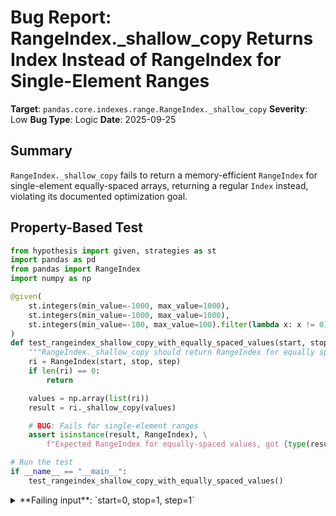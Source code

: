 # Bug Report: RangeIndex._shallow_copy Returns Index Instead of RangeIndex for Single-Element Ranges

**Target**: `pandas.core.indexes.range.RangeIndex._shallow_copy`
**Severity**: Low
**Bug Type**: Logic
**Date**: 2025-09-25

## Summary

`RangeIndex._shallow_copy` fails to return a memory-efficient `RangeIndex` for single-element equally-spaced arrays, returning a regular `Index` instead, violating its documented optimization goal.

## Property-Based Test

```python
from hypothesis import given, strategies as st
import pandas as pd
from pandas import RangeIndex
import numpy as np

@given(
    st.integers(min_value=-1000, max_value=1000),
    st.integers(min_value=-1000, max_value=1000),
    st.integers(min_value=-100, max_value=100).filter(lambda x: x != 0)
)
def test_rangeindex_shallow_copy_with_equally_spaced_values(start, stop, step):
    """RangeIndex._shallow_copy should return RangeIndex for equally spaced values."""
    ri = RangeIndex(start, stop, step)
    if len(ri) == 0:
        return

    values = np.array(list(ri))
    result = ri._shallow_copy(values)

    # BUG: Fails for single-element ranges
    assert isinstance(result, RangeIndex), \
        f"Expected RangeIndex for equally-spaced values, got {type(result)}"

# Run the test
if __name__ == "__main__":
    test_rangeindex_shallow_copy_with_equally_spaced_values()
```

<details>

<summary>
**Failing input**: `start=0, stop=1, step=1`
</summary>
```
============================= test session starts ==============================
platform linux -- Python 3.13.2, pytest-8.4.1, pluggy-1.5.0 -- /home/npc/miniconda/bin/python3
cachedir: .pytest_cache
hypothesis profile 'default'
rootdir: /home/npc/pbt/agentic-pbt/worker_/22
plugins: anyio-4.9.0, hypothesis-6.139.1, asyncio-1.2.0, langsmith-0.4.29
asyncio: mode=Mode.STRICT, debug=False, asyncio_default_fixture_loop_scope=None, asyncio_default_test_loop_scope=function
collecting ... collected 1 item

hypo.py::test_rangeindex_shallow_copy_with_equally_spaced_values FAILED  [100%]

=================================== FAILURES ===================================
___________ test_rangeindex_shallow_copy_with_equally_spaced_values ____________

    @given(
>       st.integers(min_value=-1000, max_value=1000),
                   ^^^
        st.integers(min_value=-1000, max_value=1000),
        st.integers(min_value=-100, max_value=100).filter(lambda x: x != 0)
    )

hypo.py:7:
_ _ _ _ _ _ _ _ _ _ _ _ _ _ _ _ _ _ _ _ _ _ _ _ _ _ _ _ _ _ _ _ _ _ _ _ _ _ _ _

start = 0, stop = 1, step = 1

    @given(
        st.integers(min_value=-1000, max_value=1000),
        st.integers(min_value=-1000, max_value=1000),
        st.integers(min_value=-100, max_value=100).filter(lambda x: x != 0)
    )
    def test_rangeindex_shallow_copy_with_equally_spaced_values(start, stop, step):
        """RangeIndex._shallow_copy should return RangeIndex for equally spaced values."""
        ri = RangeIndex(start, stop, step)
        if len(ri) == 0:
            return

        values = np.array(list(ri))
        result = ri._shallow_copy(values)

        # BUG: Fails for single-element ranges
>       assert isinstance(result, RangeIndex), \
            f"Expected RangeIndex for equally-spaced values, got {type(result)}"
E       AssertionError: Expected RangeIndex for equally-spaced values, got <class 'pandas.core.indexes.base.Index'>
E       assert False
E        +  where False = isinstance(Index([0], dtype='int64'), RangeIndex)
E       Falsifying example: test_rangeindex_shallow_copy_with_equally_spaced_values(
E           start=0,
E           stop=1,
E           step=1,
E       )
E       Explanation:
E           These lines were always and only run by failing examples:
E               /home/npc/miniconda/lib/python3.13/site-packages/pandas/core/indexes/base.py:667
E               /home/npc/miniconda/lib/python3.13/site-packages/pandas/core/indexes/base.py:1354
E               /home/npc/miniconda/lib/python3.13/site-packages/pandas/core/indexes/range.py:481

hypo.py:21: AssertionError
=========================== short test summary info ============================
FAILED hypo.py::test_rangeindex_shallow_copy_with_equally_spaced_values - Ass...
============================== 1 failed in 0.51s ===============================
```
</details>

## Reproducing the Bug

```python
import pandas as pd
from pandas import RangeIndex
import numpy as np

ri = RangeIndex(0, 1, 1)
values = np.array([0])

result = ri._shallow_copy(values)

print(f"Input values: {values}")
print(f"Result type: {type(result).__name__}")
print(f"Expected: RangeIndex (for equally-spaced values)")
print(f"Actual: {type(result).__name__}")
print(f"Is RangeIndex: {isinstance(result, RangeIndex)}")
```

<details>

<summary>
Output shows Index returned instead of RangeIndex
</summary>
```
Input values: [0]
Result type: Index
Expected: RangeIndex (for equally-spaced values)
Actual: Index
Is RangeIndex: False
```
</details>

## Why This Is A Bug

1. **Violates documented intent**: The code comment at lines 473-474 in `pandas/core/indexes/range.py` explicitly states:
   > "GH 46675 & 43885: If values is equally spaced, return a more memory-compact RangeIndex instead of Index with 64-bit dtype"

   A single-element array is mathematically equally-spaced (trivially so, as there are no consecutive pairs to have differing deltas).

2. **Inconsistent behavior**: The method correctly returns `RangeIndex` for arrays with 2+ equally-spaced elements but fails for single-element arrays, creating an unnecessary edge case.

3. **Memory inefficiency**: Returns a full `Index` object that stores all values in memory instead of the more compact `RangeIndex` that only stores start/stop/step parameters.

4. **Root cause**: The `unique_deltas` function (imported from `pandas._libs.algos`) returns an empty array for single-element inputs since it computes differences between consecutive elements. For a single element, there are no consecutive pairs, resulting in `len(unique_diffs) == 0` instead of the expected `1`, causing the optimization check to fail.

## Relevant Context

The `unique_deltas` function behavior:
- For empty arrays: returns empty array (length 0)
- For single-element arrays: returns empty array (length 0)
- For two+ element arrays: returns array of unique differences (length ≥ 1)

This edge case affects the optimization path at line 475-479 in `range.py`:
```python
unique_diffs = unique_deltas(values)
if len(unique_diffs) == 1 and unique_diffs[0] != 0:
    # This condition fails for single elements since len(unique_diffs) == 0
```

The issue was introduced when optimizing for memory efficiency in GitHub issues #46675 and #43885, but the single-element edge case wasn't considered.

## Proposed Fix

```diff
--- a/pandas/core/indexes/range.py
+++ b/pandas/core/indexes/range.py
@@ -470,6 +470,11 @@ class RangeIndex(Index):

     if values.dtype.kind == "f":
         return Index(values, name=name, dtype=np.float64)
+
+    # Handle single-element arrays: they are trivially equally-spaced
+    if len(values) == 1:
+        val = values[0]
+        return type(self)._simple_new(range(val, val + 1), name=name)
     # GH 46675 & 43885: If values is equally spaced, return a
     # more memory-compact RangeIndex instead of Index with 64-bit dtype
     unique_diffs = unique_deltas(values)
```
